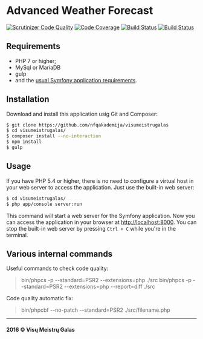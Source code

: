 Advanced Weather Forecast
=========================

[![Scrutinizer Code Quality](https://scrutinizer-ci.com/g/nfqakademija/visumeistrugalas/badges/quality-score.png?b=master)](https://scrutinizer-ci.com/g/nfqakademija/visumeistrugalas/?branch=master)
[![Code Coverage](https://scrutinizer-ci.com/g/nfqakademija/visumeistrugalas/badges/coverage.png?b=master)](https://scrutinizer-ci.com/g/nfqakademija/visumeistrugalas/?branch=master)
[![Build Status](https://scrutinizer-ci.com/g/nfqakademija/visumeistrugalas/badges/build.png?b=master)](https://scrutinizer-ci.com/g/nfqakademija/visumeistrugalas/build-status/master)
[![Build Status](https://travis-ci.org/nfqakademija/visumeistrugalas.svg?branch=master)](https://travis-ci.org/nfqakademija/visumeistrugalas)

Requirements
------------

  * PHP 7 or higher;    
  * MySql or MariaDB
  * gulp
  * and the [usual Symfony application requirements](http://symfony.com/doc/current/reference/requirements.html).

Installation
------------

Download and install this application usig Git and Composer:

```bash
$ git clone https://github.com/nfqakademija/visumeistrugalas
$ cd visumeistrugalas/
$ composer install --no-interaction
$ npm install
$ gulp
```

Usage
-----

If you have PHP 5.4 or higher, there is no need to configure a virtual host
in your web server to access the application. Just use the built-in web server:

```bash
$ cd visumeistrugalas/
$ php app/console server:run
```

This command will start a web server for the Symfony application. Now you can
access the application in your browser at <http://localhost:8000>. You can
stop the built-in web server by pressing `Ctrl + C` while you're in the
terminal.

Various internal commands
-------------------------

Useful commands to check code quality:
> bin/phpcs -p --standard=PSR2 --extensions=php ./src
> bin/phpcs -p --standard=PSR2 --extensions=php --report=diff ./src

Code quality automatic fix:
> bin/phpcbf --no-patch --standard=PSR2 ./src/filename.php

- - - - - - -  
#### 2016 &copy; Visų Meistrų Galas